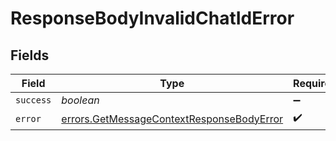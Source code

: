 # ResponseBodyInvalidChatIdError


## Fields

| Field                                                                                                  | Type                                                                                                   | Required                                                                                               | Description                                                                                            |
| ------------------------------------------------------------------------------------------------------ | ------------------------------------------------------------------------------------------------------ | ------------------------------------------------------------------------------------------------------ | ------------------------------------------------------------------------------------------------------ |
| `success`                                                                                              | *boolean*                                                                                              | :heavy_minus_sign:                                                                                     | N/A                                                                                                    |
| `error`                                                                                                | [errors.GetMessageContextResponseBodyError](../../models/errors/getmessagecontextresponsebodyerror.md) | :heavy_check_mark:                                                                                     | N/A                                                                                                    |